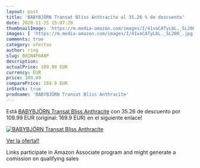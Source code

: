 ```yaml
---
layout: post
title: 'BABYBJÖRN Transat Bliss Anthracite al 35.26 % de descuento'
date: 2020-11-25 15:07:29
thumbnailImage: 'https://m.media-amazon.com/images/I/41voCATyLbL._SL200_.jpg'
images: [ 'https://m.media-amazon.com/images/I/41voCATyLbL._SL200_.jpg' ]
comments: true
category: ofertas
author: ring
slug: B01N4F0A8P
description:
actualPrice: 109.99 EUR
currency: EUR
price: 109.99
comparePrice: 169.9 EUR
inStock: true
prodname: 'BABYBJÖRN Transat Bliss Anthracite'
---
```


Está [BABYBJÖRN Transat Bliss Anthracite](https://www.amazon.fr/dp/B01N4F0A8P/?tag=tolees0d-21) con 35.26 de descuento por 109.99 EUR (original: 169.9 EUR) en el siguiente enlace!

[![BABYBJÖRN Transat Bliss Anthracite](https://m.media-amazon.com/images/I/41voCATyLbL._SL200_.jpg)](https://www.amazon.fr/dp/B01N4F0A8P/?tag=tolees0d-21)

[Ver la oferta!!](https://www.amazon.fr/dp/B01N4F0A8P/?tag=tolees0d-21)

Links participate in Amazon Associate program and might generate a comission on qualifying sales


